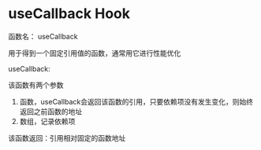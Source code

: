 # useCallback Hook

函数名： useCallback

用于得到一个固定引用值的函数，通常用它进行性能优化

useCallback:

该函数有两个参数

1. 函数，useCallback会返回该函数的引用，只要依赖项没有发生变化，则始终返回之前函数的地址
2. 数组，记录依赖项

该函数返回：引用相对固定的函数地址